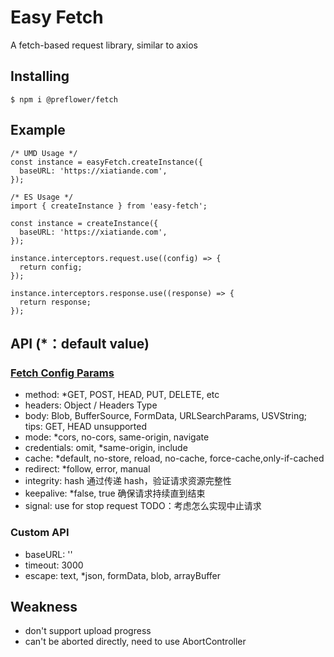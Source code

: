 # Easy Fetch

A fetch-based request library, similar to axios

## Installing
```
$ npm i @preflower/fetch
```

## Example
```
/* UMD Usage */
const instance = easyFetch.createInstance({
  baseURL: 'https://xiatiande.com',
});

/* ES Usage */
import { createInstance } from 'easy-fetch';

const instance = createInstance({
  baseURL: 'https://xiatiande.com',
});

instance.interceptors.request.use((config) => {
  return config;
});

instance.interceptors.response.use((response) => {
  return response;
});
```

## API (\*：default value)

### [Fetch Config Params](https://zh.javascript.info/fetch-api)

- method: \*GET, POST, HEAD, PUT, DELETE, etc
- headers: Object / Headers Type
- body: Blob, BufferSource, FormData, URLSearchParams, USVString; tips: GET, HEAD unsupported
- mode: \*cors, no-cors, same-origin, navigate
- credentials: omit, \*same-origin, include
- cache: \*default, no-store, reload, no-cache, force-cache,only-if-cached
- redirect: \*follow, error, manual
- integrity: hash 通过传递 hash，验证请求资源完整性
- keepalive: \*false, true 确保请求持续直到结束
- signal: use for stop request TODO：考虑怎么实现中止请求

### Custom API

- baseURL: ''
- timeout: 3000
- escape: text, \*json, formData, blob, arrayBuffer

## Weakness

- don't support upload progress
- can't be aborted directly, need to use AbortController

